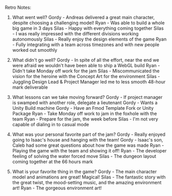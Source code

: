 Retro Notes:

1. What went well?
Gordy - Andreas delivered a great main character, despite choosing a challenging model!
Ryan - Was able to build a whole big game in 3 days
Silas - Happy with everything coming together
Silas - I was really impressed with the different divisions working autonomously
Silas - Really enjoy the design elements of the game
Ryan - Fully integrating with a team across timezones and with new people worked out smoothly

2. What didn't go well?
Gordy - In spite of all the effort, near the end we were afraid we wouldn't have been able to ship a WebGL build
Ryan - Didn't take Monday off work for the jam
Silas - Miscommunicated the vision for the heroine with the Concept Art for the environment
Silas - Juggling Design Lead & Project Manager led me to less smooth 48-hour mark deliverable

3. What lessons can we take moving forward?
Gordy - If project manager is swamped with another role, delegate a lieutenant
Gordy - Wants a Unity Build machine
Gordy - Have an Fmod Template Fork or Unity Package
Ryan - Take Monday off work to jam in the foxhole with the team
Ryan - Prepare for the jam, the week before
Silas - I'm not very capable of dialing in to casual mode

4. What was your personal favorite part of the jam?
Gordy - Really enjoyed going to Isaac's house and hanging with the team!
Gordy - Isaac's son, Caleb had some great questions about how the game was made
Ryan - Playing the game with the team and showing it off!
Ryan - The developer feeling of solving the water forced move
Silas - The dungeon layout coming together at the 66 hours mark

5. What is your favorite thing in the game?
Gordy - The main character model and animations are great! Magical!
Silas - The fantastic story with the great twist, the mood-setting music, and the amazing environment art!
Ryan - The gorgeous environment art!

